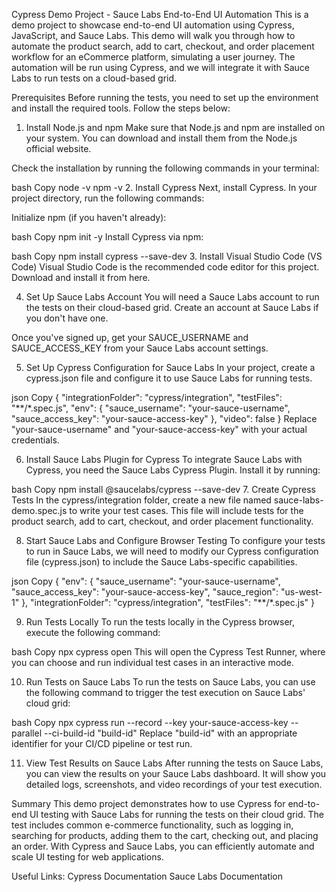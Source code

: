 Cypress Demo Project - Sauce Labs End-to-End UI Automation
This is a demo project to showcase end-to-end UI automation using Cypress, JavaScript, and Sauce Labs. This demo will walk you through how to automate the product search, add to cart, checkout, and order placement workflow for an eCommerce platform, simulating a user journey. The automation will be run using Cypress, and we will integrate it with Sauce Labs to run tests on a cloud-based grid.

Prerequisites
Before running the tests, you need to set up the environment and install the required tools. Follow the steps below:

1. Install Node.js and npm
Make sure that Node.js and npm are installed on your system. You can download and install them from the Node.js official website.

Check the installation by running the following commands in your terminal:

bash
Copy
node -v
npm -v
2. Install Cypress
Next, install Cypress. In your project directory, run the following commands:

Initialize npm (if you haven't already):

bash
Copy
npm init -y
Install Cypress via npm:

bash
Copy
npm install cypress --save-dev
3. Install Visual Studio Code (VS Code)
Visual Studio Code is the recommended code editor for this project. Download and install it from here.

4. Set Up Sauce Labs Account
You will need a Sauce Labs account to run the tests on their cloud-based grid. Create an account at Sauce Labs if you don't have one.

Once you've signed up, get your SAUCE_USERNAME and SAUCE_ACCESS_KEY from your Sauce Labs account settings.

5. Set Up Cypress Configuration for Sauce Labs
In your project, create a cypress.json file and configure it to use Sauce Labs for running tests.

json
Copy
{
  "integrationFolder": "cypress/integration",
  "testFiles": "**/*.spec.js",
  "env": {
    "sauce_username": "your-sauce-username",
    "sauce_access_key": "your-sauce-access-key"
  },
  "video": false
}
Replace "your-sauce-username" and "your-sauce-access-key" with your actual credentials.

6. Install Sauce Labs Plugin for Cypress
To integrate Sauce Labs with Cypress, you need the Sauce Labs Cypress Plugin. Install it by running:

bash
Copy
npm install @saucelabs/cypress --save-dev
7. Create Cypress Tests
In the cypress/integration folder, create a new file named sauce-labs-demo.spec.js to write your test cases. This file will include tests for the product search, add to cart, checkout, and order placement functionality.

8. Start Sauce Labs and Configure Browser Testing
To configure your tests to run in Sauce Labs, we will need to modify our Cypress configuration file (cypress.json) to include the Sauce Labs-specific capabilities.

json
Copy
{
  "env": {
    "sauce_username": "your-sauce-username",
    "sauce_access_key": "your-sauce-access-key",
    "sauce_region": "us-west-1"
  },
  "integrationFolder": "cypress/integration",
  "testFiles": "**/*.spec.js"
}

9. Run Tests Locally
To run the tests locally in the Cypress browser, execute the following command:

bash
Copy
npx cypress open
This will open the Cypress Test Runner, where you can choose and run individual test cases in an interactive mode.

10. Run Tests on Sauce Labs
To run the tests on Sauce Labs, you can use the following command to trigger the test execution on Sauce Labs' cloud grid:

bash
Copy
npx cypress run --record --key your-sauce-access-key --parallel --ci-build-id "build-id"
Replace "build-id" with an appropriate identifier for your CI/CD pipeline or test run.

11. View Test Results on Sauce Labs
After running the tests on Sauce Labs, you can view the results on your Sauce Labs dashboard. It will show you detailed logs, screenshots, and video recordings of your test execution.

Summary
This demo project demonstrates how to use Cypress for end-to-end UI testing with Sauce Labs for running the tests on their cloud grid. The test includes common e-commerce functionality, such as logging in, searching for products, adding them to the cart, checking out, and placing an order. With Cypress and Sauce Labs, you can efficiently automate and scale UI testing for web applications.

Useful Links:
Cypress Documentation
Sauce Labs Documentation






